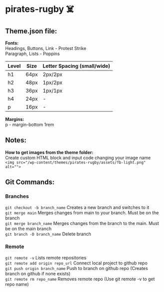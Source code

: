 # pirates-rugby ☠️

## Theme.json file:
**Fonts:**\
Headings, Buttons, Link - Protest Strike\
Paragraph, Lists - Poppins 

| Level | Size | Letter Spacing (small/wide) |
| -- | ---- | ---- |
| h1 | 64px | 2px/2px
| h2 | 48px | 1px/2px
| h3 | 36px | 1px/1px
| h4 | 24px | -
| p  | 16px | -

**Margins:**\
p - margin-bottom 1rem

## Notes:
**How to get images from the theme folder:**\
Create custom HTML block and input code changing your image name\
`<img src="/wp-content/themes/pirates-rugby/assets/fb-light.png" alt="">`


## Git Commands:
### Branches
`git checkout -b branch_name`  Creates a new branch and switches to it\
`git merge main`  Merges changes from main to your branch. Must be on the branch\
`git merge branch_name`  Merges changes from the branch to the main. Must be on the main branch\
`git branch -D branch_name` Delete branch

### Remote
`git remote -v` Lists remote repositories\
`git remote add origin repo_url` Connect local project to github repo\
`git push origin branch_name` Push to branch on github repo (Creates branch on github if none exists)\
`git remote rm repo_name` Removes remote repo (Use git remote -v to get repo name)

